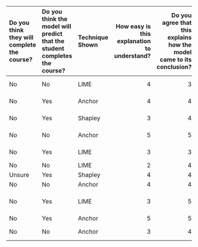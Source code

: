 | Do you think they will complete the course?   | Do you think the model will predict that the student completes the course?   | Technique Shown   |   How easy is this explanation to understand? |   Do you agree that this explains how the model came to its conclusion? |   Minutes | Coded Experience with ML           |
|:----------------------------------------------|:-----------------------------------------------------------------------------|:------------------|----------------------------------------------:|------------------------------------------------------------------------:|----------:|:-----------------------------------|
| No                                            | No                                                                           | LIME              |                                             4 |                                                                       3 |   33.3667 | 1:No ML Experience                 |
| No                                            | Yes                                                                          | Anchor            |                                             4 |                                                                       4 |   52.3833 | 5:Completed ML Course              |
| No                                            | Yes                                                                          | Shapley           |                                             3 |                                                                       4 |   65.2167 | 1:No ML Experience                 |
| No                                            | No                                                                           | Anchor            |                                             5 |                                                                       5 |   58.95   | 1:No ML Experience                 |
| No                                            | Yes                                                                          | LIME              |                                             3 |                                                                       3 |   65.3167 | 1:No ML Experience                 |
| No                                            | No                                                                           | LIME              |                                             2 |                                                                       4 |   42.15   | 2:Dabbled in ML                    |
| Unsure                                        | Yes                                                                          | Shapley           |                                             4 |                                                                       4 |   23.1167 | 2:Dabbled in ML                    |
| No                                            | No                                                                           | Anchor            |                                             4 |                                                                       4 |  nan      | 2:Dabbled in ML                    |
| No                                            | Yes                                                                          | LIME              |                                             3 |                                                                       5 |  nan      | 3:Extracurricular Experience in ML |
| No                                            | Yes                                                                          | Anchor            |                                             5 |                                                                       5 |   26.6833 | 2:Dabbled in ML                    |
| No                                            | No                                                                           | Anchor            |                                             3 |                                                                       4 |   24.4167 | 4:Enrolled In ML Course            |